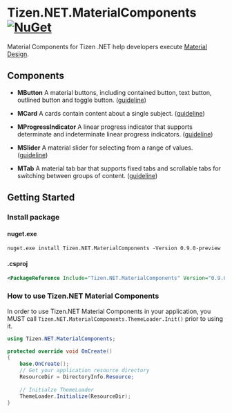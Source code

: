 # Tizen.NET.MaterialComponents  [![NuGet](https://img.shields.io/nuget/v/Tizen.NET.MaterialComponents.svg?style=flat-square&label=nuget)](https://www.nuget.org/packages/Tizen.NET.MaterialComponents/)

Material Components for Tizen .NET help developers execute [Material Design](https://material.io). 

## Components

- **MButton**
  A material buttons, including contained button, text button, outlined button and toggle button. ([guideline](https://material.io/design/components/buttons.html)) 

- **MCard**
  A cards contain content about a single subject. ([guideline](https://material.io/design/components/cards.html))

- **MProgressIndicator**
  A linear progress indicator that supports determinate and indeterminate linear progress indicators. ([guideline](https://material.io/design/components/progress-indicators.html#linear-progress-indicators))
  
- **MSlider**
  A material slider for selecting from a range of values. ([guideline](https://material.io/design/components/sliders.htmlhttps://material.io/design/components/sliders.html))
  
- **MTab**
  A material tab bar that supports fixed tabs and scrollable tabs for switching between groups of content. ([guideline](https://material.io/design/components/tabs.html))
 
## Getting Started
### Install package 
#### nuget.exe
```
nuget.exe install Tizen.NET.MaterialComponents -Version 0.9.0-preview
```
#### .csproj
```xml
<PackageReference Include="Tizen.NET.MaterialComponents" Version="0.9.0-preview" />
```
 
### How to use Tizen.NET Material Components
 In order to use Tizen.NET Material Components in your application, you MUST call `Tizen.NET.MaterialComponents.ThemeLoader.Init()` prior to using it.
  
 ```cs
 using Tizen.NET.MaterialComponents;
 
 protected override void OnCreate()
 {
     base.OnCreate();
     // Get your application resource directory
     ResourceDir = DirectoryInfo.Resource;
     
     // Initialze ThemeLoader
     ThemeLoader.Initialize(ResourceDir);
 }
 ```

